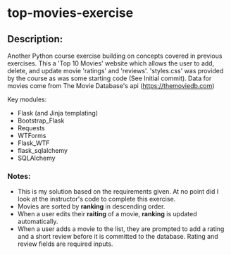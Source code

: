 # top-movies-exercise

## Description:
Another Python course exercise building on concepts covered in previous exercises. This a 'Top 10 Movies'
website which allows the user to add, delete, and update movie 'ratings' and 'reviews'. 'styles.css' was
provided by the course as was some starting code (See Initial commit). Data for movies come from
The Movie Database's api (https://themoviedb.com) 

Key modules:
- Flask (and Jinja templating)
- Bootstrap_Flask
- Requests
- WTForms
- Flask_WTF
- flask_sqlalchemy
- SQLAlchemy

### Notes:
- This is my solution based on the requirements given. At no point did I look at the instructor's code
to complete this exercise.
- Movies are sorted by **ranking** in descending order.
- When a user edits their **raiting** of a movie, **ranking** is updated automatically.
- When a user adds a movie to the list, they are prompted to add a rating and a short review
before it is committed to the database. Rating and review fields are required inputs.